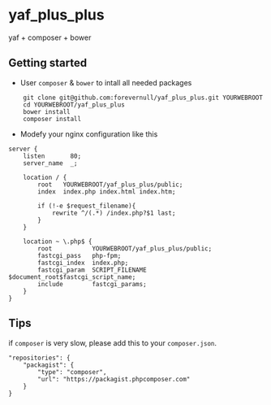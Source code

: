 # yaf_plus_plus
yaf + composer + bower

## Getting started
- User `composer` & `bower` to intall all needed packages 
```
    git clone git@github.com:forevernull/yaf_plus_plus.git YOURWEBROOT
    cd YOURWEBROOT/yaf_plus_plus
    bower install
    composer install 
```
- Modefy your nginx configuration like this
```
server {
    listen       80;
    server_name  _;
    
    location / {
        root   YOURWEBROOT/yaf_plus_plus/public;
        index  index.php index.html index.htm;

        if (!-e $request_filename){
            rewrite ^/(.*) /index.php?$1 last;
        }
    }

    location ~ \.php$ {
        root           YOURWEBROOT/yaf_plus_plus/public;
        fastcgi_pass   php-fpm;
        fastcgi_index  index.php;
        fastcgi_param  SCRIPT_FILENAME  $document_root$fastcgi_script_name;
        include        fastcgi_params;
    }
}
```

## Tips
if `composer` is very slow, please add this to your `composer.json`.
```
"repositories": {
    "packagist": {
        "type": "composer",
        "url": "https://packagist.phpcomposer.com"
    }
}
```

